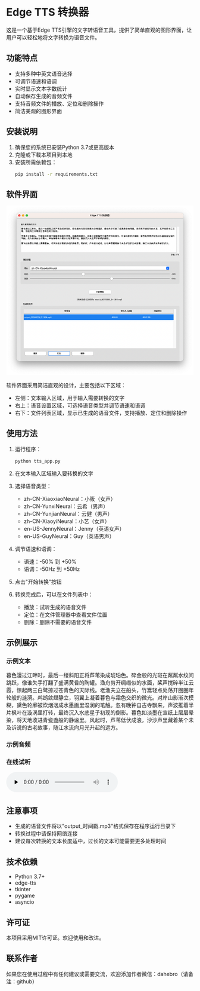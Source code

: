 # Edge TTS 转换器

这是一个基于Edge TTS引擎的文字转语音工具，提供了简单直观的图形界面，让用户可以轻松地将文字转换为语音文件。

## 功能特点

- 支持多种中英文语音选择
- 可调节语速和语调
- 实时显示文本字数统计
- 自动保存生成的音频文件
- 支持音频文件的播放、定位和删除操作
- 简洁美观的图形界面

## 安装说明

1. 确保您的系统已安装Python 3.7或更高版本
2. 克隆或下载本项目到本地
3. 安装所需依赖包：
   ```bash
   pip install -r requirements.txt
   ```

## 软件界面

![软件界面截图](images/interface.png)

软件界面采用简洁直观的设计，主要包括以下区域：
- 左侧：文本输入区域，用于输入需要转换的文字
- 右上：语音设置区域，可选择语音类型并调节语速和语调
- 右下：文件列表区域，显示已生成的语音文件，支持播放、定位和删除操作

## 使用方法

1. 运行程序：
   ```bash
   python tts_app.py
   ```

2. 在文本输入区域输入要转换的文字

3. 选择语音类型：
   - zh-CN-XiaoxiaoNeural：小筱（女声）
   - zh-CN-YunxiNeural：云希（男声）
   - zh-CN-YunjianNeural：云健（男声）
   - zh-CN-XiaoyiNeural：小艺（女声）
   - en-US-JennyNeural：Jenny（英语女声）
   - en-US-GuyNeural：Guy（英语男声）

4. 调节语速和语调：
   - 语速：-50% 到 +50%
   - 语调：-50Hz 到 +50Hz

5. 点击"开始转换"按钮

6. 转换完成后，可以在文件列表中：
   - 播放：试听生成的语音文件
   - 定位：在文件管理器中查看文件位置
   - 删除：删除不需要的语音文件

## 示例展示

### 示例文本

暮色漫过江畔时，最后一缕斜阳正将芦苇染成琥珀色。碎金般的光斑在粼粼水纹间跳跃，像谁失手打翻了盛满黄昏的陶罐。渔舟剪开绸缎似的水面，桨声搅碎半江云霞，惊起两三白鹭掠过苍青色的天际线。老渔夫立在船头，竹篙轻点处荡开圈圈年轮般的涟漪。鸬鹚敛翅静立，羽翼上凝着暮色与霜色交织的微光。对岸山影渐次模糊，黛色轮廓被炊烟洇成水墨画里湿润的笔触。忽有晚钟自古寺飘来，声波推着半片枫叶在漩涡里打转，最终沉入水底星子初现的倒影。暮色如淡墨在宣纸上层层晕染，将天地收进青瓷盏般的静谧里。风起时，芦苇低伏成浪，沙沙声里藏着某个未及诉说的古老故事，随江水流向月光升起的远方。

### 示例音频

### 在线试听

<audio controls preload="none">
  <source src="https://raw.githubusercontent.com/dahebro/gen_voice_by_Edge_tts/main/examples/output_20250223_211304.mp3" type="audio/mpeg">
  <p>您的浏览器不支持HTML5音频播放，请<a href="https://raw.githubusercontent.com/dahebro/gen_voice_by_Edge_tts/main/examples/output_20250223_211304.mp3">点击此处</a>下载音频文件。</p>
</audio>

## 注意事项

- 生成的语音文件将以"output_时间戳.mp3"格式保存在程序运行目录下
- 转换过程中请保持网络连接
- 建议每次转换的文本长度适中，过长的文本可能需要更多处理时间

## 技术依赖

- Python 3.7+
- edge-tts
- tkinter
- pygame
- asyncio

## 许可证

本项目采用MIT许可证。欢迎使用和改进。

## 联系作者

如果您在使用过程中有任何建议或需要交流，欢迎添加作者微信：dahebro（请备注：github）